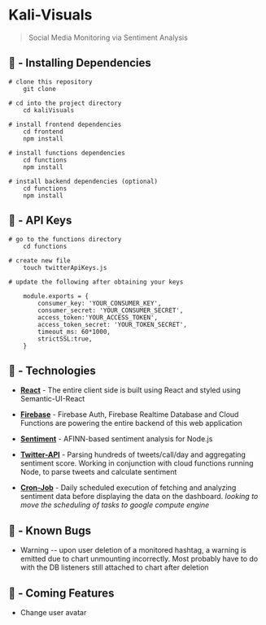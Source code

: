# Kali-Visuals

> Social Media Monitoring via Sentiment Analysis

## 💾 - Installing Dependencies
```    
# clone this repository
    git clone

# cd into the project directory
    cd kaliVisuals

# install frontend dependencies
    cd frontend
    npm install
    
# install functions dependencies
    cd functions
    npm install

# install backend dependencies (optional)
    cd functions
    npm install
```
## 🔧 - API Keys

```
# go to the functions directory
    cd functions

# create new file
    touch twitterApiKeys.js

# update the following after obtaining your keys

    module.exports = {
        consumer_key: 'YOUR_CONSUMER_KEY',
        consumer_secret: 'YOUR_CONSUMER_SECRET',
        access_token:'YOUR_ACCESS_TOKEN',
        access_token_secret: 'YOUR_TOKEN_SECRET',
        timeout_ms: 60*1000,
        strictSSL:true,
    }
```
## 👾 - Technologies

* [**React**](https://reactjs.org) -  The entire client side is built using React and styled using Semantic-UI-React

* [**Firebase**](https://firebase.google.com) - Firebase Auth, Firebase Realtime Database and Cloud Functions are powering the entire backend of this web application

* [**Sentiment**](https://github.com/thisandagain/sentiment) - AFINN-based sentiment analysis for Node.js

* [**Twitter-API**]("https://developer.twitter.com/content/developer-twitter/en.html") - Parsing hundreds of tweets/call/day and aggregating sentiment score. Working in conjunction with cloud functions running Node, to parse tweets and calculate sentiment

* [**Cron-Job**](https://cron-job.org/en/) - Daily scheduled execution of fetching and analyzing sentiment data before displaying the data on the dashboard. *looking to move the scheduling of tasks to google compute engine*

##  🐜 - Known Bugs
* Warning -- upon user deletion of a monitored hashtag, a warning is emitted due to chart unmounting incorrectly. Most probably have to do with the DB listeners still attached to chart after deletion

## 🔗 - Coming Features
* Change user avatar
